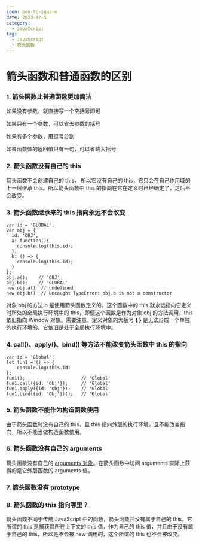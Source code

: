 ```yaml
---
icon: pen-to-square
date: 2023-12-5
category:
  - JavaScript
tag:
  - JavaScript
  - 箭头函数
---
```

# 箭头函数和普通函数的区别
### 1. 箭头函数比普通函数更加简洁

如果没有参数，就直接写一个空括号即可

如果只有一个参数，可以省去参数的括号

如果有多个参数，用逗号分割

如果函数体的返回值只有一句，可以省略大括号

### 2. 箭头函数没有自己的 this

箭头函数不会创建自己的 this， 所以它没有自己的 this，它只会在自己作用域的上一层继承 this。所以箭头函数中 this 的指向在它在定义时已经确定了，之后不会改变。

### 3. 箭头函数继承来的 this 指向永远不会改变

```
var id = 'GLOBAL';
var obj = {
  id: 'OBJ',
  a: function(){
    console.log(this.id);
  },
  b: () => {
    console.log(this.id);
  }
};
obj.a();    // 'OBJ'
obj.b();    // 'GLOBAL'
new obj.a()  // undefined
new obj.b()  // Uncaught TypeError: obj.b is not a constructor
```

对象 obj 的方法 b 是使用箭头函数定义的，这个函数中的 this 就永远指向它定义时所处的全局执行环境中的 this，即便这个函数是作为对象 obj 的方法调用，this 依旧指向 Window 对象。需要注意，定义对象的大括号 **{ }** 是无法形成一个单独的执行环境的，它依旧是处于全局执行环境中。

### 4. call()、apply()、bind() 等方法不能改变箭头函数中 this 的指向 

```
var id = 'Global';
let fun1 = () => {
    console.log(this.id)
};
fun1();                     // 'Global'
fun1.call({id: 'Obj'});     // 'Global'
fun1.apply({id: 'Obj'});    // 'Global'
fun1.bind({id: 'Obj'})();   // 'Global'
```

### 5. 箭头函数不能作为构造函数使用 

由于箭头函数时没有自己的 this，且 this 指向外层的执行环境，且不能改变指向，所以不能当做构造函数使用。

### 6. 箭头函数没有自己的 arguments

箭头函数没有自己的 [arguments 对象](https://so.csdn.net/so/search?q=arguments%E5%AF%B9%E8%B1%A1&spm=1001.2101.3001.7020)。在箭头函数中访问 arguments 实际上获得的是它外层函数的 arguments 值。

### 7. 箭头函数没有 prototype

### 8. 箭头函数的 this 指向哪⾥？

箭头函数不同于传统 JavaScript 中的函数，箭头函数并没有属于⾃⼰的 this，它所谓的 this 是捕获其所在上下⽂的 this 值，作为⾃⼰的 this 值，并且由于没有属于⾃⼰的 this，所以是不会被 new 调⽤的，这个所谓的 this 也不会被改变。